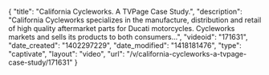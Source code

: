 {
    "title": "California Cycleworks. A TVPage Case Study.",
    "description": "California Cycleworks specializes in the manufacture, distribution and retail of high quality aftermarket parts for Ducati motorcycles. Cycleworks markets and sells its products to both consumers...",
    "videoid": "171631",
    "date_created": "1402297229",
    "date_modified": "1418181476",
    "type": "captivate",
    "layout": "video",
    "url": "\/v\/california-cycleworks-a-tvpage-case-study\/171631"
}